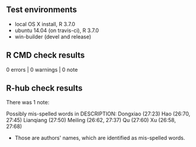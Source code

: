 ## Test environments
* local OS X install, R 3.7.0
* ubuntu 14.04 (on travis-ci), R 3.7.0
* win-builder (devel and release)

## R CMD check results

0 errors | 0 warnings | 0 note

## R-hub check results 

There was 1 note:

Possibly mis-spelled words in DESCRIPTION:
  Dongxiao (27:23)
  Hao (26:70, 27:45)
  Lianqiang (27:50)
  Meiling (26:62, 27:37)
  Qu (27:60)
  Xu (26:58, 27:68)

* Those are authors' names, which are identified as mis-spelled words. 
